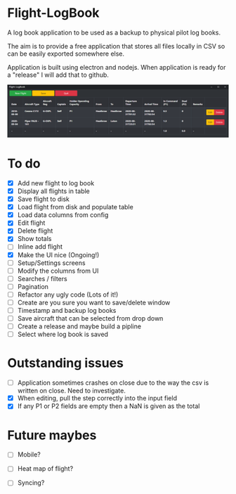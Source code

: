 # Flight-LogBook
A log book application to be used as a backup to physical pilot log books.

The aim is to provide a free application that stores all files locally in CSV so can be easily exported somewhere else.

Application is built using electron and nodejs. When application is ready for a "release" I will add that to github. 

![Image](/ExampleImage.PNG?raw=true "Example image")

# To do
- [x] Add new flight to log book
- [x] Display all flights in table
- [x] Save flight to disk
- [x] Load flight from disk and populate table
- [x] Load data columns from config
- [x] Edit flight
- [x] Delete flight
- [x] Show totals
- [ ] Inline add flight
- [x] Make the UI nice (Ongoing!)
- [ ] Setup/Settings screens
- [ ] Modify the columns from UI
- [ ] Searches / filters
- [ ] Pagination
- [ ] Refactor any ugly code (Lots of it!)
- [ ] Create are you sure you want to save/delete window
- [ ] Timestamp and backup log books
- [ ] Save aircraft that can be selected from drop down
- [ ] Create a release and maybe build a pipline
- [ ] Select where log book is saved

# Outstanding issues
- [ ] Application sometimes crashes on close due to the way the csv is written on close. Need to investigate.
- [x] When editing, pull the step correctly into the input field
- [x] If any P1 or P2 fields are empty then a NaN is given as the total

# Future maybes
- [ ] Mobile?
- [ ] Heat map of flight?
- [ ] Syncing?


